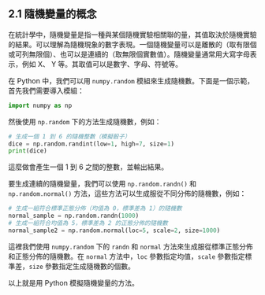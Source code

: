 ## 2.1 隨機變量的概念

在統計學中，隨機變量是指一種與某個隨機實驗相關聯的量，其值取決於隨機實驗的結果。可以理解為隨機現象的數字表現。一個隨機變量可以是離散的（取有限個或可列無限個）、也可以是連續的（取無限個實數值）。隨機變量通常用大寫字母表示，例如 X、 Y 等。其取值可以是數字、字母、符號等。

在 Python 中，我們可以用 `numpy.random` 模組來生成隨機數。下面是一個示範，首先我們需要導入模組：

```python
import numpy as np
```

然後使用 `np.random` 下的方法生成隨機數，例如：

```python
# 生成一個 1 到 6 的隨機整數（模擬骰子）
dice = np.random.randint(low=1, high=7, size=1)
print(dice)
```

這麼做會產生一個 1 到 6 之間的整數，並輸出結果。

要生成連續的隨機變量，我們可以使用 `np.random.randn()` 和 `np.random.normal()` 方法，這些方法可以生成服從不同分佈的隨機數，例如：

```python
# 生成一組符合標準正態分佈（均值為 0，標準差為 1）的隨機數
normal_sample = np.random.randn(1000)
# 生成一組符合均值為 5，標準差為 2 的正態分佈的隨機數
normal_sample2 = np.random.normal(loc=5, scale=2, size=1000)
```

這裡我們使用 `numpy.random` 下的 `randn` 和 `normal` 方法來生成服從標準正態分佈和正態分佈的隨機數。在 `normal` 方法中，`loc` 參數指定均值，`scale` 參數指定標準差，`size` 參數指定生成隨機數的個數。

以上就是用 Python 模擬隨機變量的方法。